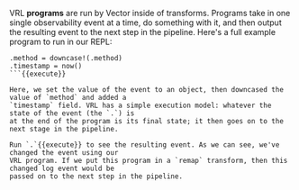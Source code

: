VRL **programs** are run by Vector inside of transforms. Programs take in one single observability
event at a time, do something with it, and then output the resulting event to the next step in the
pipeline. Here's a full example program to run in our REPL:

```
.method = downcase!(.method)
.timestamp = now()
```{{execute}}

Here, we set the value of the event to an object, then downcased the value of `method` and added a
`timestamp` field. VRL has a simple execution model: whatever the state of the event (the `.`) is
at the end of the program is its final state; it then goes on to the next stage in the pipeline.

Run `.`{{execute}} to see the resulting event. As we can see, we've changed the event using our
VRL program. If we put this program in a `remap` transform, then this changed log event would be
passed on to the next step in the pipeline.